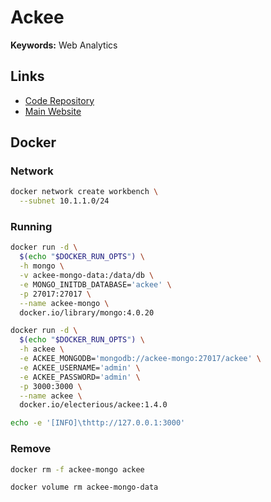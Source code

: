 # Ackee

**Keywords:** Web Analytics

## Links

- [Code Repository](https://github.com/electerious/Ackee)
- [Main Website](https://ackee.electerious.com)

## Docker

### Network

```sh
docker network create workbench \
  --subnet 10.1.1.0/24
```

### Running

```sh
docker run -d \
  $(echo "$DOCKER_RUN_OPTS") \
  -h mongo \
  -v ackee-mongo-data:/data/db \
  -e MONGO_INITDB_DATABASE='ackee' \
  -p 27017:27017 \
  --name ackee-mongo \
  docker.io/library/mongo:4.0.20
```

```sh
docker run -d \
  $(echo "$DOCKER_RUN_OPTS") \
  -h ackee \
  -e ACKEE_MONGODB='mongodb://ackee-mongo:27017/ackee' \
  -e ACKEE_USERNAME='admin' \
  -e ACKEE_PASSWORD='admin' \
  -p 3000:3000 \
  --name ackee \
  docker.io/electerious/ackee:1.4.0
```

```sh
echo -e '[INFO]\thttp://127.0.0.1:3000'
```

### Remove

```sh
docker rm -f ackee-mongo ackee

docker volume rm ackee-mongo-data
```
